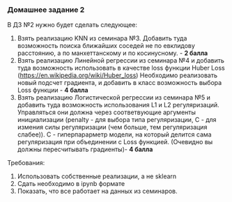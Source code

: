 ### Домашнее задание 2

В ДЗ №2 нужно будет сделать следующее:
1) Взять реализацию KNN из семинара №3. Добавить туда возможность поиска ближайших соседей не по евклидову расстоянию, а по манхеттанскому и по косинусному. - **2 балла**
2) Взять реализацию Линейной регрессии из семинара №4 и добавить туда возможность использовать в качестве loss функции Huber Loss (https://en.wikipedia.org/wiki/Huber_loss)
Необходимо реализовать новый подсчет градиента, и добавить в класс возможность выбора Loss функции - **4 балла**
3) Взять реализацию Логистической регрессии из семинара №5 и добавить туда возможность использования L1 и L2 регуляризаций. Управляться они должна через соответвующие аргументы инициализации (penalty - для выбора типа регуляризации, C - для измения силы регуляризации (чем больше, тем регуляризация слабее)). C - гиперпарарметр модели, на который делится сама регуляризация при объединении с Lоss функцией. (Очевидно вы должны пересчитывать градиенты)- **4 балла** 


Требования:
1. Использовать собственные реализации, а не sklearn
2. Сдать необходимо в ipynb формате
3. Показать, что все работает на данных из семинаров.